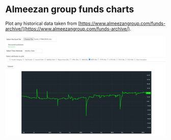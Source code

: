 # Almeezan group funds charts

Plot any historical data taken from [https://www.almeezangroup.com/funds-archive/](https://www.almeezangroup.com/funds-archive/).

![Demo Screenshot](./public/images/demo-screenshot.jpg)
